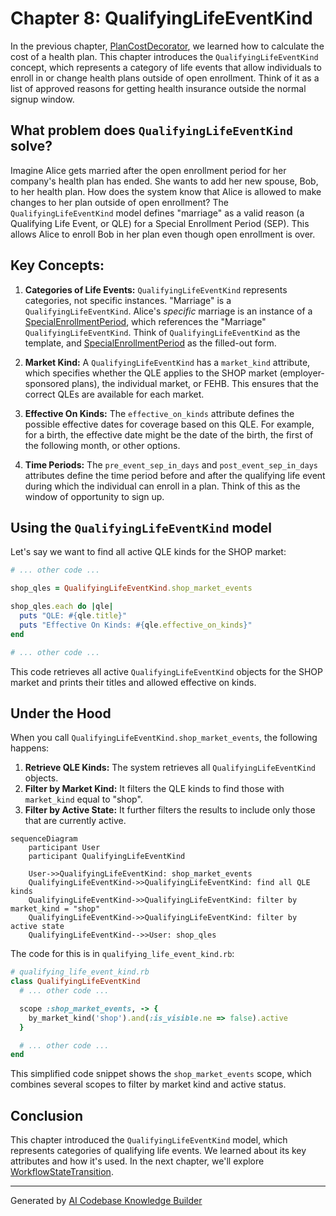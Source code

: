 # Chapter 8: QualifyingLifeEventKind

In the previous chapter, [PlanCostDecorator](07_plancostdecorator.md), we learned how to calculate the cost of a health plan.  This chapter introduces the `QualifyingLifeEventKind` concept, which represents a category of life events that allow individuals to enroll in or change health plans outside of open enrollment. Think of it as a list of approved reasons for getting health insurance outside the normal signup window.

## What problem does `QualifyingLifeEventKind` solve?

Imagine Alice gets married after the open enrollment period for her company's health plan has ended.  She wants to add her new spouse, Bob, to her health plan. How does the system know that Alice is allowed to make changes to her plan outside of open enrollment?  The `QualifyingLifeEventKind` model defines "marriage" as a valid reason (a Qualifying Life Event, or QLE) for a Special Enrollment Period (SEP).  This allows Alice to enroll Bob in her plan even though open enrollment is over.

## Key Concepts:

1. **Categories of Life Events:** `QualifyingLifeEventKind` represents categories, not specific instances.  "Marriage" is a `QualifyingLifeEventKind`.  Alice's *specific* marriage is an instance of a [SpecialEnrollmentPeriod](XX_specialenrollmentperiod.md), which references the "Marriage" `QualifyingLifeEventKind`. Think of `QualifyingLifeEventKind` as the template, and [SpecialEnrollmentPeriod](XX_specialenrollmentperiod.md) as the filled-out form.

2. **Market Kind:**  A `QualifyingLifeEventKind` has a `market_kind` attribute, which specifies whether the QLE applies to the SHOP market (employer-sponsored plans), the individual market, or FEHB.  This ensures that the correct QLEs are available for each market.

3. **Effective On Kinds:** The `effective_on_kinds` attribute defines the possible effective dates for coverage based on this QLE.  For example, for a birth, the effective date might be the date of the birth, the first of the following month, or other options.

4. **Time Periods:**  The `pre_event_sep_in_days` and `post_event_sep_in_days` attributes define the time period before and after the qualifying life event during which the individual can enroll in a plan.  Think of this as the window of opportunity to sign up.

## Using the `QualifyingLifeEventKind` model

Let's say we want to find all active QLE kinds for the SHOP market:

```ruby
# ... other code ...

shop_qles = QualifyingLifeEventKind.shop_market_events

shop_qles.each do |qle|
  puts "QLE: #{qle.title}"
  puts "Effective On Kinds: #{qle.effective_on_kinds}"
end

# ... other code ...
```

This code retrieves all active `QualifyingLifeEventKind` objects for the SHOP market and prints their titles and allowed effective on kinds.

## Under the Hood

When you call `QualifyingLifeEventKind.shop_market_events`, the following happens:

1. **Retrieve QLE Kinds:** The system retrieves all `QualifyingLifeEventKind` objects.
2. **Filter by Market Kind:** It filters the QLE kinds to find those with `market_kind` equal to "shop".
3. **Filter by Active State:** It further filters the results to include only those that are currently active.

```mermaid
sequenceDiagram
    participant User
    participant QualifyingLifeEventKind

    User->>QualifyingLifeEventKind: shop_market_events
    QualifyingLifeEventKind->>QualifyingLifeEventKind: find all QLE kinds
    QualifyingLifeEventKind->>QualifyingLifeEventKind: filter by market_kind = "shop"
    QualifyingLifeEventKind->>QualifyingLifeEventKind: filter by active state
    QualifyingLifeEventKind-->>User: shop_qles
```

The code for this is in `qualifying_life_event_kind.rb`:

```ruby
# qualifying_life_event_kind.rb
class QualifyingLifeEventKind
  # ... other code ...

  scope :shop_market_events, -> {
    by_market_kind('shop').and(:is_visible.ne => false).active
  }

  # ... other code ...
end
```

This simplified code snippet shows the `shop_market_events` scope, which combines several scopes to filter by market kind and active status.

## Conclusion

This chapter introduced the `QualifyingLifeEventKind` model, which represents categories of qualifying life events. We learned about its key attributes and how it's used. In the next chapter, we'll explore [WorkflowStateTransition](09_workflowstatetransition.md).


---

Generated by [AI Codebase Knowledge Builder](https://github.com/The-Pocket/Tutorial-Codebase-Knowledge)